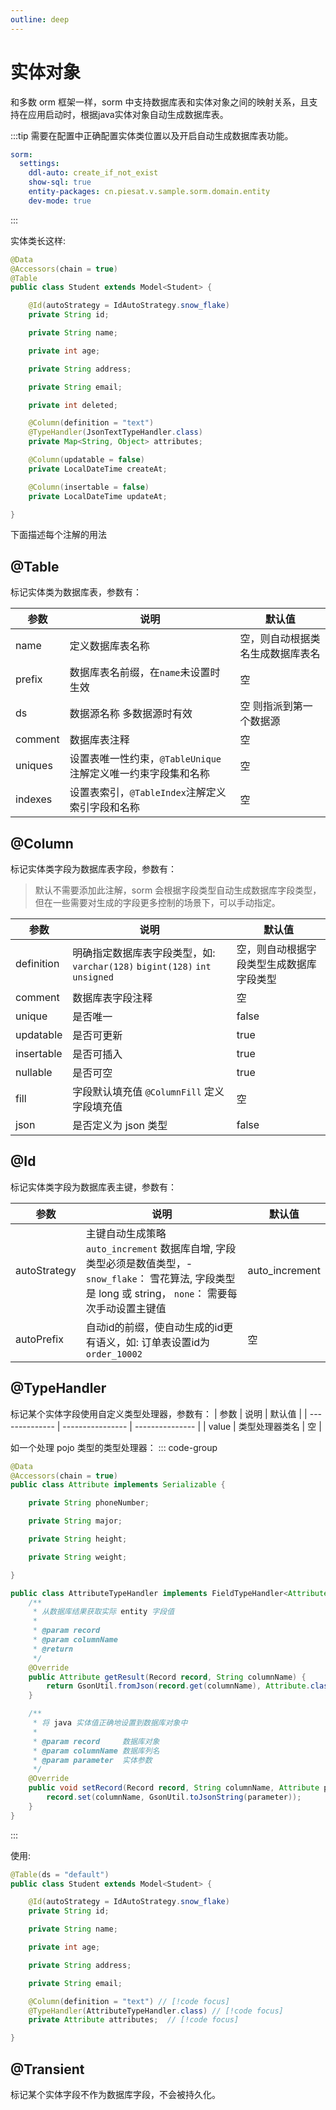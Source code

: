 ```yaml
---
outline: deep
---
```

# 实体对象

和多数 orm 框架一样，sorm 中支持数据库表和实体对象之间的映射关系，且支持在应用启动时，根据java实体对象自动生成数据库表。

:::tip
需要在配置中正确配置实体类位置以及开启自动生成数据库表功能。
```yaml {3,5}
sorm:
  settings:
    ddl-auto: create_if_not_exist
    show-sql: true
    entity-packages: cn.piesat.v.sample.sorm.domain.entity
    dev-mode: true
```
:::

实体类长这样:

```java
@Data
@Accessors(chain = true)
@Table
public class Student extends Model<Student> {

    @Id(autoStrategy = IdAutoStrategy.snow_flake)
    private String id;

    private String name;

    private int age;

    private String address;

    private String email;

    private int deleted;

    @Column(definition = "text")
    @TypeHandler(JsonTextTypeHandler.class)
    private Map<String, Object> attributes;

    @Column(updatable = false)
    private LocalDateTime createAt;

    @Column(insertable = false)
    private LocalDateTime updateAt;

}

```

下面描述每个注解的用法

## @Table

标记实体类为数据库表，参数有：

| 参数            | 说明              | 默认值          |  
| -------------- | ---------------- | --------------- |
| name           |  定义数据库表名称   | 空，则自动根据类名生成数据库表名 |
| prefix         |  数据库表名前缀，在`name`未设置时生效 | 空  |
| ds             |  数据源名称 多数据源时有效    | 空 则指派到第一个数据源 |
| comment        |  数据库表注释    | 空  |
| uniques        |  设置表唯一性约束，`@TableUnique`注解定义唯一约束字段集和名称  |   空  |
| indexes        |  设置表索引，`@TableIndex`注解定义索引字段和名称  |   空  |


## @Column
标记实体类字段为数据库表字段，参数有：

> 默认不需要添加此注解，sorm 会根据字段类型自动生成数据库字段类型，但在一些需要对生成的字段更多控制的场景下，可以手动指定。

| 参数            | 说明              | 默认值          |
| -------------- | ---------------- | --------------- |
| definition     |  明确指定数据库表字段类型，如: `varchar(128)` `bigint(128)` `int unsigned`   | 空，则自动根据字段类型生成数据库字段类型 | 
| comment      |  数据库表字段注释  | 空  |
| unique     |  是否唯一  | false  |
| updatable     |  是否可更新  | true  |
| insertable     |  是否可插入  | true  |
| nullable     |  是否可空  | true  |
| fill     |  字段默认填充值 `@ColumnFill` 定义字段填充值  | 空  |
| json     |  是否定义为 json 类型 | false |

## @Id
标记实体类字段为数据库表主键，参数有：

| 参数            | 说明              | 默认值          |
| -------------- | ---------------- | --------------- |
| autoStrategy     |  主键自动生成策略 `auto_increment` 数据库自增, 字段类型必须是数值类型，- `snow_flake`： 雪花算法, 字段类型是 long 或 string， `none`： 需要每次手动设置主键值  | auto_increment |
| autoPrefix     |  自动id的前缀，使自动生成的id更有语义，如: 订单表设置id为 `order_10002`  | 空 |

## @TypeHandler

标记某个实体字段使用自定义类型处理器，参数有：
| 参数            | 说明              | 默认值          |
| -------------- | ---------------- | --------------- |
| value         |  类型处理器类名  | 空 |

如一个处理 pojo 类型的类型处理器：
::: code-group
```java [Attribute.java]
@Data
@Accessors(chain = true)
public class Attribute implements Serializable {

    private String phoneNumber;

    private String major;

    private String height;

    private String weight;

}
```

```java [AttributeTypeHandler.java]
public class AttributeTypeHandler implements FieldTypeHandler<Attribute> {
    /**
     * 从数据库结果获取实际 entity 字段值
     *
     * @param record
     * @param columnName
     * @return
     */
    @Override
    public Attribute getResult(Record record, String columnName) {
        return GsonUtil.fromJson(record.get(columnName), Attribute.class);
    }

    /**
     * 将 java 实体值正确地设置到数据库对象中
     *
     * @param record     数据库对象
     * @param columnName 数据库列名
     * @param parameter  实体参数
     */
    @Override
    public void setRecord(Record record, String columnName, Attribute parameter) {
        record.set(columnName, GsonUtil.toJsonString(parameter));
    }
}
```
:::

使用:

```java
@Table(ds = "default")
public class Student extends Model<Student> {

    @Id(autoStrategy = IdAutoStrategy.snow_flake)
    private String id;

    private String name;

    private int age;

    private String address;

    private String email;

    @Column(definition = "text") // [!code focus]
    @TypeHandler(AttributeTypeHandler.class) // [!code focus]
    private Attribute attributes;  // [!code focus]

} 
```


## @Transient

标记某个实体字段不作为数据库字段，不会被持久化。